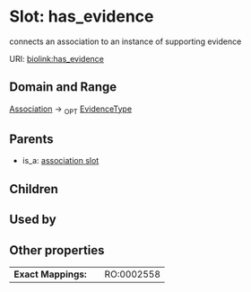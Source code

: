 
# Slot: has_evidence


connects an association to an instance of supporting evidence

URI: [biolink:has_evidence](https://w3id.org/biolink/vocab/has_evidence)


## Domain and Range

[Association](Association.md) ->  <sub>OPT</sub>
 [EvidenceType](EvidenceType.md)

## Parents

 *  is_a: [association slot](association_slot.md)

## Children


## Used by


## Other properties

|  |  |  |
| --- | --- | --- |
| **Exact Mappings:** | | RO:0002558 |


